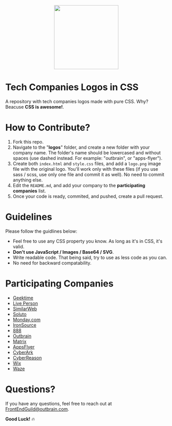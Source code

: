 <p align="center">
  <img src="https://outbrain.github.io/tech-companies-logos-in-css/assets/guild.png" height=200 />
</p>

# Tech Companies Logos in CSS
A repository with tech companies logos made with pure CSS. Why? Beacuse **CSS is awesome!**.

# How to Contribute?

1. Fork this repo.
2. Navigate to the "**logos**" folder, and create a new folder with your company name. The folder's name should be lowercased and without spaces (use dashed instead. For example: "outbrain", or "apps-flyer").
3. Create both `index.html` and `style.css` files, and add a `logo.png` image file with the original logo. You'll work only with these files (if you use sass / scss, use only one file and commit it as well). No need to commit anything else.
4. Edit the `README.md`, and add your company to the **participating companies** list.
5. Once your code is ready, commited, and pushed, create a pull request.

# Guidelines

Please follow the guidlines below:

- Feel free to use any CSS property you know. As long as it's in CSS, it's valid.
- **Don't use JavaScript / Images / Base64 / SVG**.
- Write readable code. That being said, try to use as less code as you can.
- No need for backward compatability.

# Participating Companies

- [Geektime](logos/geektime)
- [Live Person](logos/live-person)
- [SimilarWeb](logos/slimilarweb)
- [Soluto](logos/soluto)
- [Monday.com](logos/monday-com)
- [IronSource](logos/ironsource)
- [888](logos/888)
- [Outbrain](logos/outbrain)
- [Matrix](logos/matrix)
- [AppsFlyer](logos/apps-flyer)
- [CyberArk](logos/cyberark)
- [CyberReason](logos/cybereason)
- [Wix](logos/wix)
- [Waze](logos/waze)

# Questions?
[1]: mailto:FrontEndGuild@outbrain.com "FrontEndGuild@outbrain.com"
If you have any questions, feel free to reach out at [FrontEndGuild@outbrain.com][1].

**Good Luck!** 🔥
